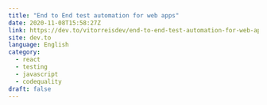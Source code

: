 ```yaml
---
title: "End to End test automation for web apps"
date: 2020-11-08T15:58:27Z
link: https://dev.to/vitorreisdev/end-to-end-test-automation-for-web-apps-e5l?utm_medium=RSS&utm_source=news.12bit.vn
site: dev.to
language: English
category:
  - react
  - testing
  - javascript
  - codequality
draft: false
---
```

